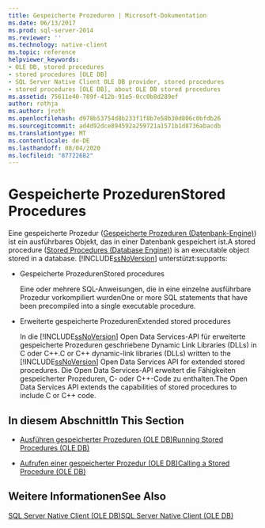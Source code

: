 ```yaml
---
title: Gespeicherte Prozeduren | Microsoft-Dokumentation
ms.date: 06/13/2017
ms.prod: sql-server-2014
ms.reviewer: ''
ms.technology: native-client
ms.topic: reference
helpviewer_keywords:
- OLE DB, stored procedures
- stored procedures [OLE DB]
- SQL Server Native Client OLE DB provider, stored procedures
- stored procedures [OLE DB], about OLE DB stored procedures
ms.assetid: 75611e40-789f-412b-91e5-0cc0b8d289ef
author: rothja
ms.author: jroth
ms.openlocfilehash: d978b53754d8b233f1f8b7e58b30d806c0bfdb26
ms.sourcegitcommit: ad4d92dce894592a259721a1571b1d8736abacdb
ms.translationtype: MT
ms.contentlocale: de-DE
ms.lasthandoff: 08/04/2020
ms.locfileid: "87722682"
---
```

# <a name="stored-procedures"></a><span data-ttu-id="89274-102">Gespeicherte Prozeduren</span><span class="sxs-lookup"><span data-stu-id="89274-102">Stored Procedures</span></span>
  <span data-ttu-id="89274-103">Eine gespeicherte Prozedur ([Gespeicherte Prozeduren &#40;Datenbank-Engine&#41;](../../stored-procedures/stored-procedures-database-engine.md)) ist ein ausführbares Objekt, das in einer Datenbank gespeichert ist.</span><span class="sxs-lookup"><span data-stu-id="89274-103">A stored procedure ([Stored Procedures &#40;Database Engine&#41;](../../stored-procedures/stored-procedures-database-engine.md)) is an executable object stored in a database.</span></span> [!INCLUDE[ssNoVersion](../../../includes/ssnoversion-md.md)] <span data-ttu-id="89274-104">unterstützt:</span><span class="sxs-lookup"><span data-stu-id="89274-104">supports:</span></span>  
  
-   <span data-ttu-id="89274-105">Gespeicherte Prozeduren</span><span class="sxs-lookup"><span data-stu-id="89274-105">Stored procedures</span></span>  
  
     <span data-ttu-id="89274-106">Eine oder mehrere SQL-Anweisungen, die in eine einzelne ausführbare Prozedur vorkompiliert wurden</span><span class="sxs-lookup"><span data-stu-id="89274-106">One or more SQL statements that have been precompiled into a single executable procedure.</span></span>  
  
-   <span data-ttu-id="89274-107">Erweiterte gespeicherte Prozeduren</span><span class="sxs-lookup"><span data-stu-id="89274-107">Extended stored procedures</span></span>  
  
     <span data-ttu-id="89274-108">In die [!INCLUDE[ssNoVersion](../../../includes/ssnoversion-md.md)] Open Data Services-API für erweiterte gespeicherte Prozeduren geschriebene Dynamic Link Libraries (DLLs) in C oder C++.</span><span class="sxs-lookup"><span data-stu-id="89274-108">C or C++ dynamic-link libraries (DLLs) written to the [!INCLUDE[ssNoVersion](../../../includes/ssnoversion-md.md)] Open Data Services API for extended stored procedures.</span></span> <span data-ttu-id="89274-109">Die Open Data Services-API erweitert die Fähigkeiten gespeicherter Prozeduren, C- oder C++-Code zu enthalten.</span><span class="sxs-lookup"><span data-stu-id="89274-109">The Open Data Services API extends the capabilities of stored procedures to include C or C++ code.</span></span>  
  
## <a name="in-this-section"></a><span data-ttu-id="89274-110">In diesem Abschnitt</span><span class="sxs-lookup"><span data-stu-id="89274-110">In This Section</span></span>  
  
-   [<span data-ttu-id="89274-111">Ausführen gespeicherter Prozeduren &#40;OLE DB&#41;</span><span class="sxs-lookup"><span data-stu-id="89274-111">Running Stored Procedures &#40;OLE DB&#41;</span></span>](stored-procedures-running.md)  
  
-   [<span data-ttu-id="89274-112">Aufrufen einer gespeicherter Prozedur &#40;OLE DB&#41;</span><span class="sxs-lookup"><span data-stu-id="89274-112">Calling a Stored Procedure &#40;OLE DB&#41;</span></span>](stored-procedures-calling.md)  
  
## <a name="see-also"></a><span data-ttu-id="89274-113">Weitere Informationen</span><span class="sxs-lookup"><span data-stu-id="89274-113">See Also</span></span>  
 [<span data-ttu-id="89274-114">SQL Server Native Client &#40;OLE DB&#41;</span><span class="sxs-lookup"><span data-stu-id="89274-114">SQL Server Native Client &#40;OLE DB&#41;</span></span>](sql-server-native-client-ole-db.md)  
  
  
